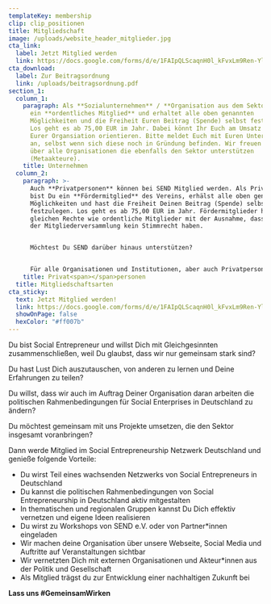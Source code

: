 ```yaml
---
templateKey: membership
clip: clip_positionen
title: Mitgliedschaft
image: /uploads/website_header_mitglieder.jpg
cta_link:
  label: Jetzt Mitglied werden
  link: https://docs.google.com/forms/d/e/1FAIpQLScaqnH0l_kFvxLm9Ren-YlvyocbpNm4w46565noI9xQPkLodQ/viewform
cta_download:
  label: Zur Beitragsordnung
  link: /uploads/beitragsordnung.pdf
section_1:
  column_1:
    paragraph: Als **Sozialunternehmen** / **Organisation aus dem Sektor** seid Ihr
      ein **ordentliches Mitglied** und erhaltet alle oben genannten
      Möglichkeiten und die Freiheit Euren Beitrag (Spende) selbst festzulegen.
      Los geht es ab 75,00 EUR im Jahr. Dabei könnt Ihr Euch am Umsatz und Alter
      Eurer Organsiation orientieren. Bitte meldet Euch mit Euren Unternehmen
      an, selbst wenn sich diese noch in Gründung befinden. Wir freuen uns auch
      über alle Organisationen die ebenfalls den Sektor unterstützen
      (Metaakteure).
    title: Unternehmen
  column_2:
    paragraph: >-
      Auch **Privatpersonen** können bei SEND Mitglied werden. Als Privatperson
      bist Du ein **Fördermitglied** des Vereins, erhälst alle oben genannten
      Möglichkeiten und hast die Freiheit Deinen Beitrag (Spende) selbst
      festzulegen. Los geht es ab 75,00 EUR im Jahr. Fördermitglieder haben die
      gleichen Rechte wie ordentliche Mitglieder mit der Ausnahme, dass sie in
      der Mitgliederversammlung kein Stimmrecht haben.


      Möchtest Du SEND darüber hinaus unterstützen?


      Für alle Organisationen und Institutionen, aber auch Privatpersonen, besteht die Option einer **Förderpartnerschaft**. Die Möglichkeiten und Rahmenbedingungen besprechen wir individuell und persönlich mit Euch. Kontaktiert hierzu bitte [Katrin Elsemann](mailto:Katrin.elsemann@send-ev.de).
    title: Privat<span></span>personen
  title: Mitgliedschaftsarten
cta_sticky:
  text: Jetzt Mitglied werden!
  link: https://docs.google.com/forms/d/e/1FAIpQLScaqnH0l_kFvxLm9Ren-YlvyocbpNm4w46565noI9xQPkLodQ/viewform
  showOnPage: false
  hexColor: "#ff007b"
---
```

Du bist Social Entrepreneur und willst Dich mit Gleichgesinnten zusammenschließen, weil Du glaubst, dass wir nur gemeinsam stark sind?

Du hast Lust Dich auszutauschen, von anderen zu lernen und Deine Erfahrungen zu teilen?

Du willst, dass wir auch im Auftrag Deiner Organisation daran arbeiten die politischen Rahmenbedingungen für Social Enterprises in Deutschland zu ändern?

Du möchtest gemeinsam mit uns Projekte umsetzen, die den Sektor insgesamt voranbringen?

Dann werde Mitglied im Social Entrepreneurship Netzwerk Deutschland und genieße folgende Vorteile:

* Du wirst Teil eines wachsenden Netzwerks von Social Entrepreneurs in Deutschland
* Du kannst die politischen Rahmenbedingungen von Social Entrepreneurship in Deutschland aktiv mitgestalten
* In thematischen und regionalen Gruppen kannst Du Dich effektiv vernetzen und eigene Ideen realisieren
* Du wirst zu Workshops von SEND e.V. oder von Partner*innen eingeladen
* Wir machen deine Organisation über unsere Webseite, Social Media und Auftritte auf Veranstaltungen sichtbar
* Wir vernetzten Dich mit externen Organisationen und Akteur*innen aus der Politik und Gesellschaft
* Als Mitglied trägst du zur Entwicklung einer nachhaltigen Zukunft bei

**Lass uns #GemeinsamWirken**